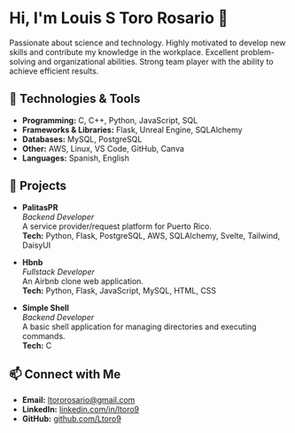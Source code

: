 # Hi, I'm Louis S Toro Rosario 👋

Passionate about science and technology. Highly motivated to develop new skills and contribute my knowledge in the workplace. Excellent problem-solving and organizational abilities. Strong team player with the ability to achieve efficient results.

## 🔧 Technologies & Tools

- **Programming:** C, C++, Python, JavaScript, SQL
- **Frameworks & Libraries:** Flask, Unreal Engine, SQLAlchemy
- **Databases:** MySQL, PostgreSQL
- **Other:** AWS, Linux, VS Code, GitHub, Canva
- **Languages:** Spanish, English

## 🚀 Projects

- **PalitasPR**  
  *Backend Developer*  
  A service provider/request platform for Puerto Rico.  
  **Tech:** Python, Flask, PostgreSQL, AWS, SQLAlchemy, Svelte, Tailwind, DaisyUI

- **Hbnb**  
  *Fullstack Developer*  
  An Airbnb clone web application.  
  **Tech:** Python, Flask, JavaScript, MySQL, HTML, CSS

- **Simple Shell**  
  *Backend Developer*  
  A basic shell application for managing directories and executing commands.  
  **Tech:** C

## 📫 Connect with Me

- **Email:** [ltororosario@gmail.com](mailto:ltororosario@gmail.com)
- **LinkedIn:** [linkedin.com/in/ltoro9](https://linkedin.com/in/ltoro9)
- **GitHub:** [github.com/Ltoro9](https://github.com/Ltoro9)
